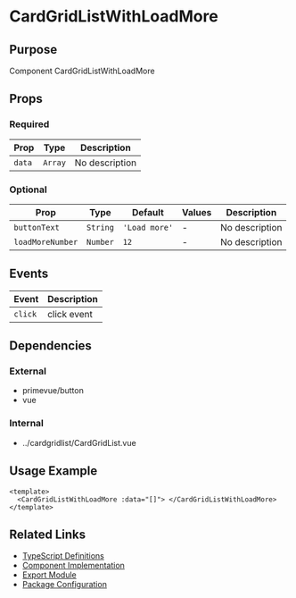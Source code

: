 # CardGridListWithLoadMore

## Purpose

Component CardGridListWithLoadMore

## Props

### Required

| Prop   | Type    | Description    |
| ------ | ------- | -------------- |
| `data` | `Array` | No description |

### Optional

| Prop             | Type     | Default       | Values | Description    |
| ---------------- | -------- | ------------- | ------ | -------------- |
| `buttonText`     | `String` | `'Load more'` | -      | No description |
| `loadMoreNumber` | `Number` | `12`          | -      | No description |

## Events

| Event   | Description |
| ------- | ----------- |
| `click` | click event |

## Dependencies

### External

- primevue/button
- vue

### Internal

- ../cardgridlist/CardGridList.vue

## Usage Example

```vue
<template>
  <CardGridListWithLoadMore :data="[]"> </CardGridListWithLoadMore>
</template>
```

## Related Links

- [TypeScript Definitions](./CardGridListWithLoadMore.d.ts)
- [Component Implementation](./CardGridListWithLoadMore.vue)
- [Export Module](./cardgridlistwithloadmore.js)
- [Package Configuration](./package.json)
